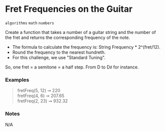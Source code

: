 # Fret Frequencies on the Guitar

`algorithms`  `math` `numbers` 

Create a function that takes a number of a guitar string and the number of the fret and returns the corresponding frequency of the note.

- The formula to calculate the frequency is: String Frequency * 2^(fret/12).
- Round the frequency to the nearest hundreth.
- For this challenge, we use "Standard Tuning".

So, one fret = a semitone = a half step. From D to D♯ for instance.



### Examples

> fretFreq(5, 12) ➞ 220 <br />
> fretFreq(4, 6) ➞ 207.65 <br />
> fretFreq(2, 23) ➞ 932.32

### Notes
N/A
